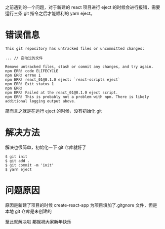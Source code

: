 之前遇到的一个问题，对于新建的 react 项目进行 eject 的时候会进行报错，需要运行三条 git 指令之后才能顺利的 yarn eject。

# 错误信息

```markup
This git repository has untracked files or uncommitted changes:

... // 变动过的文件

Remove untracked files, stash or commit any changes, and try again.
npm ERR! code ELIFECYCLE
npm ERR! errno 1
npm ERR! react_01@0.1.0 eject: `react-scripts eject`
npm ERR! Exit status 1
npm ERR!
npm ERR! Failed at the react_01@0.1.0 eject script.
npm ERR! This is probably not a problem with npm. There is likely additional logging output above.
```

简而言之就是在运行 eject 的时候，没有初始化 git

# 解决方法

解决也很简单，初始化一下 git 仓库就好了

```markup
$ git init
$ git add .
$ git commit -m 'init'
$ yarn eject
```

# 问题原因

原因是新建了项目的时候 create-react-app 为项目填加了.gitgnore 文件，但是本地 git 仓库是未创建的

至此就解决啦 ~~那就祝大家新年快乐~~
